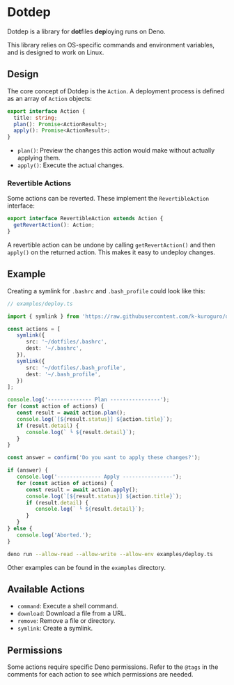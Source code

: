 # Dotdep

Dotdep is a library for **dot**files **dep**loying runs on Deno.

This library relies on OS-specific commands and environment variables, and is designed to work on Linux.

## Design

The core concept of Dotdep is the `Action`. A deployment process is defined as an array of `Action` objects:

```ts ignore
export interface Action {
  title: string;
  plan(): Promise<ActionResult>;
  apply(): Promise<ActionResult>;
}
```

- `plan()`: Preview the changes this action would make without actually applying them.
- `apply()`: Execute the actual changes.

### Revertible Actions

Some actions can be reverted. These implement the `RevertibleAction` interface:

```ts ignore
export interface RevertibleAction extends Action {
  getRevertAction(): Action;
}
```

A revertible action can be undone by calling `getRevertAction()` and then `apply()` on the returned action. This makes it easy to undeploy changes.

## Example

Creating a symlink for `.bashrc` and `.bash_profile` could look like this:

```ts
// examples/deploy.ts

import { symlink } from 'https://raw.githubusercontent.com/k-kuroguro/dotdep/refs/heads/main/src/mod.ts';

const actions = [
   symlink({
      src: '~/dotfiles/.bashrc',
      dest: '~/.bashrc',
   }),
   symlink({
      src: '~/dotfiles/.bash_profile',
      dest: '~/.bash_profile',
   })
];

console.log('-------------- Plan ----------------');
for (const action of actions) {
   const result = await action.plan();
   console.log(`[${result.status}] ${action.title}`);
   if (result.detail) {
      console.log(` └ ${result.detail}`);
   }
}

const answer = confirm('Do you want to apply these changes?');

if (answer) {
   console.log('-------------- Apply ----------------');
   for (const action of actions) {
      const result = await action.apply();
      console.log(`[${result.status}] ${action.title}`);
      if (result.detail) {
         console.log(` └ ${result.detail}`);
      }
   }
} else {
   console.log('Aborted.');
}
```

```bash
deno run --allow-read --allow-write --allow-env examples/deploy.ts
```

Other examples can be found in the `examples` directory.

## Available Actions

- `command`: Execute a shell command.
- `download`: Download a file from a URL.
- `remove`: Remove a file or directory.
- `symlink`: Create a symlink.

## Permissions

Some actions require specific Deno permissions. Refer to the `@tags` in the comments for each action to see which permissions are needed.

